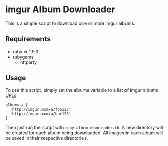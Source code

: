 # imgur Album Downloader
This is a simple script to download one or more imgur albums.

## Requirements
* ruby => 1.9.3
* rubygems
  * httparty

## Usage
To use this script, simply set the albums variable to a list of imgur albums URLs.
```
albums = [
  'http://imgur.com/a/foo123',
  'http://imgur.com/a/bar123'
]
```
Then just run the script with `ruby album_downloader.rb`. A new directory will be created for each album being downloaded. All images in each album will be saved in their respective directories.
